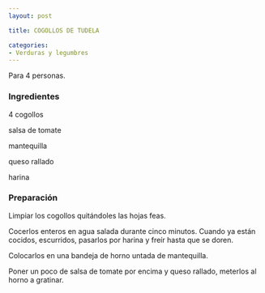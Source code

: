 ```yaml
---
layout: post

title: COGOLLOS DE TUDELA

categories:
- Verduras y legumbres
---
```

Para 4 personas.

<h3>Ingredientes</h3>
4 cogollos

salsa de tomate

mantequilla

queso rallado

harina

<h3>Preparación</h3>
Limpiar los cogollos quitándoles las hojas feas.

Cocerlos enteros en agua salada durante cinco minutos. Cuando ya están cocidos, escurridos, pasarlos por harina y freír hasta que se doren.

Colocarlos en una bandeja de horno untada de mantequilla.

Poner un poco de salsa de tomate por encima y queso rallado, meterlos al horno a gratinar.

